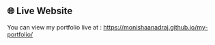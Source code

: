 ## 🌐 Live Website

You can view my portfolio live at : https://monishaanadraj.github.io/my-portfolio/

